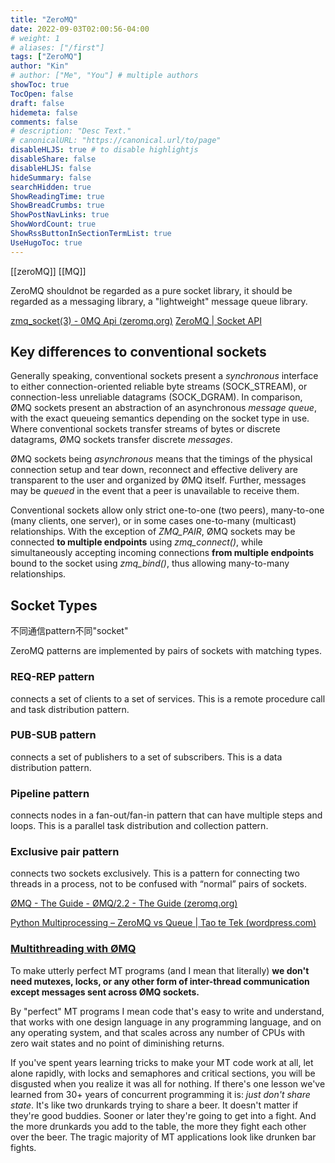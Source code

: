 ```yaml
---
title: "ZeroMQ"
date: 2022-09-03T02:00:56-04:00
# weight: 1
# aliases: ["/first"]
tags: ["ZeroMQ"]
author: "Kin"
# author: ["Me", "You"] # multiple authors
showToc: true
TocOpen: false
draft: false
hidemeta: false
comments: false
# description: "Desc Text."
# canonicalURL: "https://canonical.url/to/page"
disableHLJS: true # to disable highlightjs
disableShare: false
disableHLJS: false
hideSummary: false
searchHidden: true
ShowReadingTime: true
ShowBreadCrumbs: true
ShowPostNavLinks: true
ShowWordCount: true
ShowRssButtonInSectionTermList: true
UseHugoToc: true
---
```


[[zeroMQ]]
[[MQ]]


ZeroMQ shouldnot be regarded as a pure socket library, it should be regarded as a messaging library, a "lightweight" message queue library.

[zmq_socket(3) - 0MQ Api (zeromq.org)](http://api.zeromq.org/3-2:zmq-socket)
[ZeroMQ | Socket API](https://zeromq.org/socket-api/)

## Key differences to conventional sockets

Generally speaking, conventional sockets present a _synchronous_ interface to either connection-oriented reliable byte streams (SOCK_STREAM), or connection-less unreliable datagrams (SOCK_DGRAM). In comparison, ØMQ sockets present an abstraction of an asynchronous _message queue_, with the exact queueing semantics depending on the socket type in use. Where conventional sockets transfer streams of bytes or discrete datagrams, ØMQ sockets transfer discrete _messages_.

ØMQ sockets being _asynchronous_ means that the timings of the physical connection setup and tear down, reconnect and effective delivery are transparent to the user and organized by ØMQ itself. Further, messages may be _queued_ in the event that a peer is unavailable to receive them.

Conventional sockets allow only strict one-to-one (two peers), many-to-one (many clients, one server), or in some cases one-to-many (multicast) relationships. With the exception of _ZMQ_PAIR_, ØMQ sockets may be connected **to multiple endpoints** using _zmq_connect()_, while simultaneously accepting incoming connections **from multiple endpoints** bound to the socket using _zmq_bind()_, thus allowing many-to-many relationships.

## Socket Types
不同通信pattern不同"socket"

ZeroMQ patterns are implemented by pairs of sockets with matching types.

### REQ-REP pattern
connects a set of clients to a set of services. This is a remote procedure call and task distribution pattern.

### PUB-SUB pattern
connects a set of publishers to a set of subscribers. This is a data distribution pattern.

### Pipeline pattern
connects nodes in a fan-out/fan-in pattern that can have multiple steps and loops. This is a parallel task distribution and collection pattern.

### Exclusive pair pattern
connects two sockets exclusively. This is a pattern for connecting two threads in a process, not to be confused with “normal” pairs of sockets.


[ØMQ - The Guide - ØMQ/2.2 - The Guide (zeromq.org)](http://zguide2.zeromq.org/py%3aall#toc53)


[Python Multiprocessing – ZeroMQ vs Queue | Tao te Tek (wordpress.com)](https://taotetek.wordpress.com/2011/02/03/python-multiprocessing-zeromq-vs-queue/)


### [Multithreading with ØMQ](http://zguide2.zeromq.org/py%3aall#Multithreading-with-MQ)

To make utterly perfect MT programs (and I mean that literally) **we don't need mutexes, locks, or any other form of inter-thread communication except messages sent across ØMQ sockets.**

By "perfect" MT programs I mean code that's easy to write and understand, that works with one design language in any programming language, and on any operating system, and that scales across any number of CPUs with zero wait states and no point of diminishing returns.

If you've spent years learning tricks to make your MT code work at all, let alone rapidly, with locks and semaphores and critical sections, you will be disgusted when you realize it was all for nothing. If there's one lesson we've learned from 30+ years of concurrent programming it is: _just don't share state_. It's like two drunkards trying to share a beer. It doesn't matter if they're good buddies. Sooner or later they're going to get into a fight. And the more drunkards you add to the table, the more they fight each other over the beer. The tragic majority of MT applications look like drunken bar fights.
